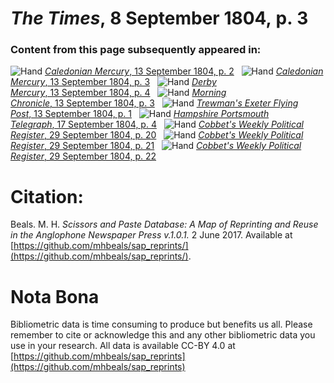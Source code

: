# *The Times*, 8 September 1804, p. 3  
  
### Content from this page subsequently appeared in:  
![Hand](http://scissorsandpaste.net/wp-content/uploads/2017/06/smallhandpointer.png) [*Caledonian Mercury*, 13 September 1804, p. 2](https://mhbeals.github.io/sap_html/Caledonian-Mercury/Caledonian-Mercury-13-September-1804-p-2)  
![Hand](http://scissorsandpaste.net/wp-content/uploads/2017/06/smallhandpointer.png) [*Caledonian Mercury*, 13 September 1804, p. 3](https://mhbeals.github.io/sap_html/Caledonian-Mercury/Caledonian-Mercury-13-September-1804-p-3)  
![Hand](http://scissorsandpaste.net/wp-content/uploads/2017/06/smallhandpointer.png) [*Derby Mercury*, 13 September 1804, p. 4](https://mhbeals.github.io/sap_html/Derby-Mercury/Derby-Mercury-13-September-1804-p-4)  
![Hand](http://scissorsandpaste.net/wp-content/uploads/2017/06/smallhandpointer.png) [*Morning Chronicle*, 13 September 1804, p. 3](https://mhbeals.github.io/sap_html/Morning-Chronicle/Morning-Chronicle-13-September-1804-p-3)  
![Hand](http://scissorsandpaste.net/wp-content/uploads/2017/06/smallhandpointer.png) [*Trewman's Exeter Flying Post*, 13 September 1804, p. 1](https://mhbeals.github.io/sap_html/Trewman's-Exeter-Flying-Post/Trewman's-Exeter-Flying-Post-13-September-1804-p-1)  
![Hand](http://scissorsandpaste.net/wp-content/uploads/2017/06/smallhandpointer.png) [*Hampshire Portsmouth Telegraph*, 17 September 1804, p. 4](https://mhbeals.github.io/sap_html/Hampshire-Portsmouth-Telegraph/Hampshire-Portsmouth-Telegraph-17-September-1804-p-4)  
![Hand](http://scissorsandpaste.net/wp-content/uploads/2017/06/smallhandpointer.png) [*Cobbet's Weekly Political Register*, 29 September 1804, p. 20](https://mhbeals.github.io/sap_html/Cobbet's-Weekly-Political-Register/Cobbet's-Weekly-Political-Register-29-September-1804-p-20)  
![Hand](http://scissorsandpaste.net/wp-content/uploads/2017/06/smallhandpointer.png) [*Cobbet's Weekly Political Register*, 29 September 1804, p. 21](https://mhbeals.github.io/sap_html/Cobbet's-Weekly-Political-Register/Cobbet's-Weekly-Political-Register-29-September-1804-p-21)  
![Hand](http://scissorsandpaste.net/wp-content/uploads/2017/06/smallhandpointer.png) [*Cobbet's Weekly Political Register*, 29 September 1804, p. 22](https://mhbeals.github.io/sap_html/Cobbet's-Weekly-Political-Register/Cobbet's-Weekly-Political-Register-29-September-1804-p-22)  


# Citation: 

Beals. M. H. *Scissors and Paste Database: A Map of Reprinting and Reuse in the Anglophone Newspaper Press v.1.0.1.* 2 June 2017. Available at [https://github.com/mhbeals/sap_reprints/](https://github.com/mhbeals/sap_reprints/). 

# Nota Bona

Bibliometric data is time consuming to produce but benefits us all. Please remember to cite or acknowledge this and any other bibliometric data you use in your research. All data is available CC-BY 4.0 at [https://github.com/mhbeals/sap_reprints](https://github.com/mhbeals/sap_reprints)